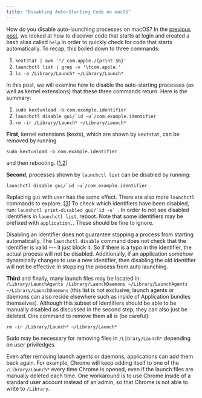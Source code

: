 ```yaml
---
title: "Disabling Auto-Starting Code on macOS"
---
```


How do you disable auto-launching processes on macOS? In the [previous
post](/2021/02/27/launchctl-macos), we looked at how to discover code
that starts at login and created a bash alias called `help` in order to
quickly check for code that starts automatically. To recap, this boiled
down to three commands:

1. `kextstat | awk '!/ com.apple./{print $6}'`
2. `launchctl list | grep -v '\tcom.apple.'`
3. `ls -a /Library/Launch* ~/Library/Launch*`

In this post, we will examine how to disable the auto-starting processes
(as well as kernel extensions) that these three commands return. Here is
the summary:

1. `sudo kextunload -b com.example.identifier`
2. ``launchctl disable gui/`id -u`/com.example.identifier``
3. `rm -ir /Library/Launch* ~/Library/Launch*`

**First**, kernel extensions (kexts), which are shown by `kextstat`, can be
removed by running

```
sudo kextunload -b com.example.identifier
```

and then rebooting. [[1],[2]]

**Second**, processes shown by `launchctl list` can be disabled by running:

```
launchctl disable gui/`id -u`/com.example.identifier
```

Replacing `gui` with `user` has the same effect. There are also more `launchctl`
commands to explore. [[3]] To check which identifiers have been
disabled, run: ``launchctl print-disabled gui/`id -u` ``. In order to
not see disabled identifiers in `launchctl list`, reboot. Note that some
identifiers may be prefixed with `application.`. These should be fine to
ignore.

Disabling an identifier does not guarantee stopping a process from
starting automatically. The `launchctl disable` command does not check
that the identifier is valid --- it just block it. So if there is a typo
in the identifier, the actual process will not be disabled.
Additionally, if an application somehow dynamically changes to use a new
identifier, then disabling the old identifier will not be effective in
stopping the process from auto launching.

**Third** and finally, many launch files may be located in:
`/Library/LaunchAgents /Library/LaunchDaemons ~/Library/LaunchAgents
~/Library/LaunchDaemons` (this list is not exclusive, launch agents or
daemons can also reside elsewhere such as inside of Application bundles
themselves). Although this subset of identifiers should be able to be
manually disabled as discussed in the second step, they can also just be
deleted. One command to remove them all is (be careful):

```
rm -ir /Library/Launch* ~/Library/Launch*
```

Sudo may be necessary for removing files in `/Library/Launch*` depending
on user priviledges.

Even after removing launch agents or daemons, applications can add them
back again. For example, Chrome will keep adding itself to one of the
`/Library/Launch*` every time Chrome is opened, even if the launch files
are manually deleted each time. One workaround is to use Chrome inside
of a standard user account instead of an admin, so that Chrome is not
able to write to `/Library`.

[1]: https://osxdaily.com/2015/06/24/load-unload-kernel-extensions-mac-os-x/
[2]: https://developer.apple.com/documentation/apple_silicon/installing_a_custom_kernel_extension
[3]: https://apple.stackexchange.com/questions/29056/launchctl-difference-between-load-and-start-unload-and-stop/308421
